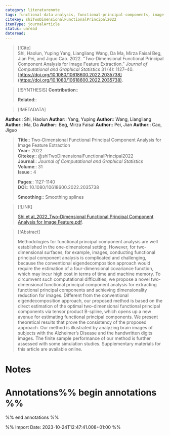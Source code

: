 ```yaml
---
category: literaturenote
tags: functional-data-analysis, functional-principal-components, image-analysis
citekey: shiTwoDimensionalFunctionalPrincipal2022
itemType: journalArticle
status: unread  
dateread:  
---
```


> [!Cite]  
> Shi, Haolun, Yuping Yang, Liangliang Wang, Da Ma, Mirza Faisal Beg, Jian Pei, and Jiguo Cao. 2022. “Two-Dimensional Functional Principal Component Analysis for Image Feature Extraction.” _Journal of Computational and Graphical Statistics_ 31 (4): 1127–40. [https://doi.org/10.1080/10618600.2022.2035738](https://doi.org/10.1080/10618600.2022.2035738).

> [!SYNTHESIS] 
>**Contribution**::
>
>**Related**:: 
>

> [!METADATA]  
>
**Author**:: Shi, Haolun
**Author**:: Yang, Yuping
**Author**:: Wang, Liangliang
**Author**:: Ma, Da
**Author**:: Beg, Mirza Faisal
**Author**:: Pei, Jian
**Author**:: Cao, Jiguo<br>
> **Title**:: Two-Dimensional Functional Principal Component Analysis for Image Feature Extraction    
> **Year**:: 2022     
> **Citekey**:: @shiTwoDimensionalFunctionalPrincipal2022    
>**Journal**:: *Journal of Computational and Graphical Statistics*    
>**Volume**:: 31    
>**Issue**:: 4     
>    
>    
>     
> **Pages**:: 1127-1140    
>**DOI**:: 10.1080/10618600.2022.2035738    
>
>**Smoothing**:: Smoothing splines

> [!LINK] 
>
> [Shi et al_2022_Two-Dimensional Functional Principal Component Analysis for Image Feature.pdf](file:///Users/steven/Library/CloudStorage/GoogleDrive-steven.golovkine@ul.ie/My%20Drive/bibliography/Journal%20of%20Computational%20and%20Graphical%20Statistics/2022/Shi%20et%20al_2022_Two-Dimensional%20Functional%20Principal%20Component%20Analysis%20for%20Image%20Feature.pdf).

>[!Abstract]
>
>Methodologies for functional principal component analysis are well established in the one-dimensional setting. However, for two-dimensional surfaces, for example, images, conducting functional principal component analysis is complicated and challenging, because the conventional eigendecomposition approach would require the estimation of a four-dimensional covariance function, which may incur high cost in terms of time and machine memory. To circumvent such computational difficulties, we propose a novel two-dimensional functional principal component analysis for extracting functional principal components and achieving dimensionality reduction for images. Different from the conventional eigendecomposition approach, our proposed method is based on the direct estimation of the optimal two-dimensional functional principal components via tensor product B-spline, which opens up a new avenue for estimating functional principal components. We present theoretical results that prove the consistency of the proposed approach. Our method is illustrated by analyzing brain images of subjects with the Alzheimer’s Disease and the handwritten digits images. The finite sample performance of our method is further assessed with some simulation studies. Supplementary materials for this article are available online.
>>


# Notes<br>
# Annotations%% begin annotations %%  
 
  
%% end annotations %%

%% Import Date: 2023-10-24T12:47:41.008+01:00 %%
